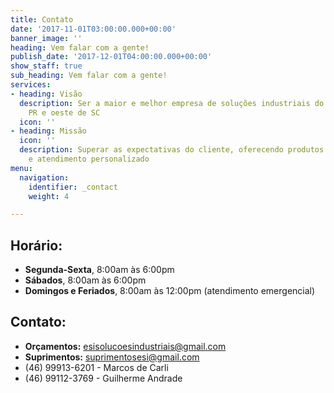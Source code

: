 ```yaml
---
title: Contato
date: '2017-11-01T03:00:00.000+00:00'
banner_image: ''
heading: Vem falar com a gente!
publish_date: '2017-12-01T04:00:00.000+00:00'
show_staff: true
sub_heading: Vem falar com a gente!
services:
- heading: Visão
  description: Ser a maior e melhor empresa de soluções industriais do sudoeste do
    PR e oeste de SC
  icon: ''
- heading: Missão
  icon: ''
  description: Superar as expectativas do cliente, oferecendo produtos de qualidade
    e atendimento personalizado
menu:
  navigation:
    identifier: _contact
    weight: 4

---
```

## Horário:

* **Segunda-Sexta**, 8:00am às 6:00pm
* **Sábados**, 8:00am às 6:00pm
* **Domingos e Feriados**, 8:00am às 12:00pm (atendimento emergencial)

## Contato:

* **Orçamentos:**  esisolucoesindustriais@gmail.com
* **Suprimentos:** suprimentosesi@gmail.com
* (46) 99913-6201 - Marcos de Carli
* (46) 99112-3769 - Guilherme Andrade